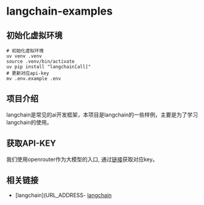 # langchain-examples

## 初始化虚拟环境

```shell
# 初始化虚拟环境
uv venv .venv
source .venv/bin/activate
uv pip install "langchain[all]"
# 更新对应api-key
mv .env.example .env
```

## 项目介绍

langchain是常见的ai开发框架，本项目是langchain的一些样例，主要是为了学习langchain的使用。

## 获取API-KEY

我们使用openrouter作为大模型的入口, 通过[链接](https://openrouter.ai/settings/keys)获取对应key。

## 相关链接

- [langchain](URL_ADDRESS- [langchain](https://github.com/hwchase17/langchain)
